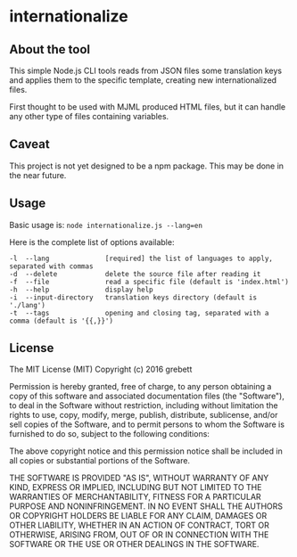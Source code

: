 # internationalize

## About the tool
This simple Node.js CLI tools reads from JSON files some translation keys and applies them to the specific template, creating new internationalized files.

First thought to be used with MJML produced HTML files, but it can handle any other type of files containing variables.

## Caveat
This project is not yet designed to be a npm package. This may be done in the near future.

## Usage
Basic usage is:
`node internationalize.js --lang=en`

Here is the complete list of options available:

	-l  --lang				[required] the list of languages to apply, separated with commas
	-d  --delete			delete the source file after reading it
	-f  --file				read a specific file (default is 'index.html')
	-h  --help				display help
	-i  --input-directory	translation keys directory (default is './lang')
	-t  --tags				opening and closing tag, separated with a comma (default is '{{,}}')

## License

The MIT License (MIT)
Copyright (c) 2016 grebett

Permission is hereby granted, free of charge, to any person obtaining a copy of this software and associated documentation files (the "Software"), to deal in the Software without restriction, including without limitation the rights to use, copy, modify, merge, publish, distribute, sublicense, and/or sell copies of the Software, and to permit persons to whom the Software is furnished to do so, subject to the following conditions:

The above copyright notice and this permission notice shall be included in all copies or substantial portions of the Software.

THE SOFTWARE IS PROVIDED "AS IS", WITHOUT WARRANTY OF ANY KIND, EXPRESS OR IMPLIED, INCLUDING BUT NOT LIMITED TO THE WARRANTIES OF MERCHANTABILITY, FITNESS FOR A PARTICULAR PURPOSE AND NONINFRINGEMENT. IN NO EVENT SHALL THE AUTHORS OR COPYRIGHT HOLDERS BE LIABLE FOR ANY CLAIM, DAMAGES OR OTHER LIABILITY, WHETHER IN AN ACTION OF CONTRACT, TORT OR OTHERWISE, ARISING FROM, OUT OF OR IN CONNECTION WITH THE SOFTWARE OR THE USE OR OTHER DEALINGS IN THE SOFTWARE.
